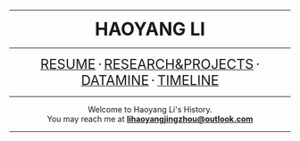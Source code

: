 <div position="relative">
<center>
<hr>
<font size="6"><b>HAOYANG LI</b></font><br>
<hr>
<a href="resume.html"><font size="5">RESUME</font></a>
<font size="5">·</font>
<a href='subpages/researchProject.html'><font size="5">RESEARCH&PROJECTS</font></a>
<font size="5">·</font>
<a href='dataMine.html'><font size="5">DATAMINE</font></a>
<font size="5">·</font>
<a href='timeline.html'><font size="5">TIMELINE</font></a>
<!--
<a><font color='gray'>--PUBLICATIONS--</font></a>
<br><br>
<a><font color='gray'>------MISC------</font></a>
<br>-->
<hr>
Welcome to Haoyang Li's History.<br>
    You may reach me at <b><a href="mailto:lihaoyangjingzhou@outlook.com">lihaoyangjingzhou@outlook.com</a></b>
<hr>
</center>
</div>




